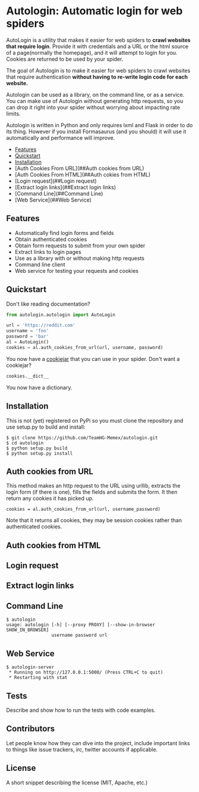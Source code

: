 # Autologin: Automatic login for web spiders
AutoLogin is a utility that makes it easier for web spiders to **crawl websites that require login**. Provide it with credentials and a URL or the html source of a page(normally the homepage), and it will attempt to login for you. Cookies are returned to be used by your spider.

The goal of Autologin is to make it easier for web spiders to crawl websites that require authentication **without having to re-write login code for each website.**

Autologin can be used as a library, on the command line, or as a service. You can make use of Autologin without generating http requests, so you can drop it right into your spider without worrying about impacting rate limits.

Autologin is written in Python and only requires lxml and Flask in order to do its thing. However if you install Formasaurus (and you should) it will use it automatically and performance will improve.

* [Features](##Features)
* [Quickstart](##Quickstart)
* [Installation](##Installation)
* [Auth Cookies From URL](##Auth cookies from URL)
* [Auth Cookies From HTML](##Auth cokies from HTML)
* [Login request](##Login request)
* [Extract login links](##Extract login links)
* [Command Line](##Command Line)
* [Web Service](##Web Service)


## Features
* Automatically find login forms and fields
* Obtain authenticated cookies
* Obtain form requests to submit from your own spider
* Extract links to login pages
* Use as a library with or without making http requests
* Command line client
* Web service for testing your requests and cookies


## Quickstart
Don't like reading documentation? 
```python
from autologin.autologin import AutoLogin

url = 'https://reddit.com'
username = 'foo'
password = 'bar'
al = AutoLogin()
cookies = al.auth_cookies_from_url(url, username, password)
```
You now have a [cookiejar](https://docs.python.org/2/library/cookielib.html) that you can use in your spider.
Don't want a cookiejar? 
```python
cookies.__dict__
```
You now have a dictionary.

## Installation
This is not (yet) registered on PyPi so you must clone the repository and use setup.py to build and install:
```
$ git clone https://github.com/TeamHG-Memex/autologin.git
$ cd autologin
$ python setup.py build
$ python setup.py install
```

## Auth cookies from URL
This method makes an http request to the URL using urllib, extracts the login form (if there is one), fills the fields and submits the form. It then return any cookies it has picked up.
```
cookies = al.auth_cookies_from_url(url, username_password)
```
Note that it returns all cookies, they may be session cookies rather than authenticated cookies.


## Auth cookies from HTML

## Login request

## Extract login links

## Command Line
```
$ autologin
usage: autologin [-h] [--proxy PROXY] [--show-in-browser SHOW_IN_BROWSER]
                 username password url
```

## Web Service
```
$ autologin-server
 * Running on http://127.0.0.1:5000/ (Press CTRL+C to quit)
 * Restarting with stat
```


## Tests

Describe and show how to run the tests with code examples.

## Contributors

Let people know how they can dive into the project, include important links to things like issue trackers, irc, twitter accounts if applicable.

## License

A short snippet describing the license (MIT, Apache, etc.)
